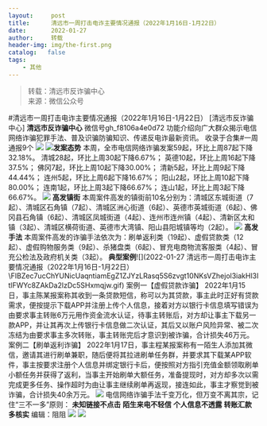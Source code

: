 ```yaml
---
layout:     post
title:      清远市一周打击电诈主要情况通报（2022年1月16日-1月22日）
date:       2022-01-27
author:     转载
header-img: img/the-first.png
catalog:   false
tags:
    - 其他
---
```


<blockquote><p>转载：清远市反诈骗中心<br>
来源：微信公众号</p></blockquote>

#清远市一周打击电诈主要情况通报（2022年1月16日-1月22日）
[清远市反诈骗中心]
**清远市反诈骗中心**
微信号gh_f8106a4e0d72
功能介绍向广大群众揭示电信网络诈骗犯罪手法、普及识骗防骗知识、传递反电诈最新资讯。
收录于合集#一周通报9个
![]({{site.baseurl}}/postimg/3CxTSiafadcic5zyXUfbXLUClzlpaoknCpV4bErPg2kuuS97hoJJbNCtFOVZ9X0j5W26HDaregC5kibiaLGl8CPr9A.gif)
![]({{site.baseurl}}/postimg/FIBZec7ucChYUNicUaqntiamEgZ1ZJYzLRasq5S6zvgt10NKsVZhejol3iakHl3ItlFWYc8ZAkDa2lzDc5SHxmqjw.gif)**发案态势**
本周，全市电信网络诈骗发案59起，环比上周87起下降32.18%。
清城28起，环比上周30起下降6.67%；
英德10起，环比上周16起下降37.5%；
佛冈7起，环比上周10起下降30.00%；
清新5起，环比上周9起下降44.44%；
连州5起，环比上周6起下降16.67%；
阳山2起，环比上周10起下降80.00%；
连南1起，环比上周3起下降66.67%；
连山1起，环比上周3起下降66.67%。
![]({{site.baseurl}}/postimg/FIBZec7ucChYUNicUaqntiamEgZ1ZJYzLRasq5S6zvgt10NKsVZhejol3iakHl3ItlFWYc8ZAkDa2lzDc5SHxmqjw.gif)
**高发镇街**
本周案件高发的镇街前10名分别为：清城区东城街道（7起）、清城区石角镇（7起）、清城区洲心街道（6起）、英德市英城街道（6起）、佛冈县石角镇（6起）、清城区凤城街道（4起）、连州市连州镇（4起）、清新区太和镇（3起）、清城区横荷街道、英德市大湾镇、阳山县阳城镇等均（2起）。
![]({{site.baseurl}}/postimg/FIBZec7ucChYUNicUaqntiamEgZ1ZJYzLRasq5S6zvgt10NKsVZhejol3iakHl3ItlFWYc8ZAkDa2lzDc5SHxmqjw.gif)
**高发手法**
本周案件高发的诈骗手法依次为：刷单返利类（19起）、虚假贷款类（12起）、虚假购物服务类（9起）、杀猪盘类（6起）、冒充电商物流客服类（4起）、冒充公检法及政府机关类（3起）。
**典型案例**![](2022-01-27
清远市一周打击电诈主要情况通报（2022年1月16日-1月22日）\\FIBZec7ucChYUNicUaqntiamEgZ1ZJYzLRasq5S6zvgt10NKsVZhejol3iakHl3ItlFWYc8ZAkDa2lzDc5SHxmqjw.gif)
案例一【虚假贷款诈骗】
2022年1月15日，事主陈某报案称其收到一条贷款短信，称可以为其贷款，事主此时正好有贷款需求，便按提示下载APP并注册上传个人信息，接着对方以银行卡信息填写错误为由要求事主转账6万元用作资金流水认证，待事主转账后，对方却让事主下载另一款APP，并让其再次上传银行卡信息做二次认证，其后又以账户风险异常、被二次冻结为由要求事主多次转账，事主转账完后才意识到被诈骗，合计损失46万元。
案例二【刷单返利诈骗】
2022年1月17日，事主程某报案称有一陌生人添加其微信，邀请其进行刷单兼职，随后便将其拉进刷单任务群，并要求其下载某APP软件，事主按要求注册个人信息并绑定银行卡后，便按照对方指引充值金额领取刷单小额任务并获得了返利，当事主开始刷单大额任务，准备提现时，对方却多次以需完成更多任务、操作超时为由让事主继续刷单再返现，接连如此，事主才察觉到被诈骗，合计损失40余万元。
![]({{site.baseurl}}/postimg/3CxTSiafadcicSrq1TuCGjeg2XR8pkWTQy35zoTPIMPXzr1WuAj8qB3ZcbcVDsHhONZTzWhicTwzmQkTa4MDFcIyg.png)
电信网络诈骗手法千变万化，但万变不离其宗，记住“三不一多”原则：
**未知链接不点击**
**陌生来电不轻信**
**个人信息不透露**
**转账汇款多核实**
编辑：阻阻
![]({{site.baseurl}}/postimg/SUycX2yckdJ5YVVCpDYl0c5CbMTO3KgBTesbSxe5zKHlm2GQsTWAFTgswCXscN6Y9vuJHFcE77orSK7ClzYOdg.jpeg)
![]({{site.baseurl}}/postimg/3CxTSiafadcic5zyXUfbXLUClzlpaoknCpErldQhhamfG7KH1qHGrr3icT9iaAoE1B4noSO7EewO2k8fys5pMuaoog.gif)
